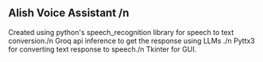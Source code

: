 ## Alish Voice Assistant /n
Created using python's speech_recognition library for speech to text conversion./n
Groq api inference to get the response using LLMs ./n
Pyttx3 for converting text response to speech./n
Tkinter for GUI.
